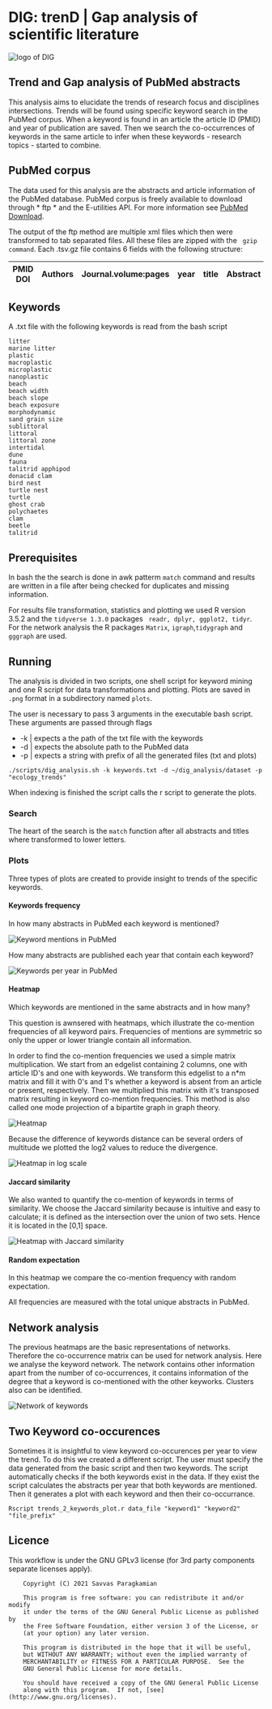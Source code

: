 # DIG: trenD | Gap analysis of scientific literature

![logo of DIG](DIG_trends_gaps_analysis.png)

## Trend and Gap analysis of PubMed abstracts

This analysis aims to elucidate the trends of research focus and disciplines intersections. Trends will be found using specific keyword search in the PubMed corpus. When a keyword is found in an article the article ID (PMID) and year of publication are saved. Then we search the co-occurrences of keywords in the same article to infer when these keywords - research topics - started to combine.

## PubMed corpus

The data used for this analysis are the abstracts and article information of the PubMed database. PubMed corpus is freely available to download through * ftp * and the E-utilities API. For more information see [PubMed Download](https://www.nlm.nih.gov/databases/download/pubmed_medline_documentation.html).

The output of the ftp method are multiple xml files which then were transformed to tab separated files. All these files are zipped with the ``` gzip command```. Each .tsv.gz file contains 6 fields with the following structure:

 | PMID DOI |  Authors | Journal.volume:pages  | year  | title | Abstract  |
 | --- | --- | --- | --- | --- | --- |

## Keywords

A .txt file with the following keywords is read from the bash script

```
litter
marine litter
plastic
macroplastic
microplastic
nanoplastic
beach
beach width
beach slope
beach exposure
morphodynamic
sand grain size
sublittoral
littoral
littoral zone
intertidal
dune
fauna
talitrid apphipod
donacid clam
bird nest
turtle nest
turtle
ghost crab
polychaetes
clam
beetle
talitrid
```

## Prerequisites

In bash the the search is done in awk patterm ```match``` command and results are written in a file after being checked for duplicates and missing information.

For results file transformation, statistics and plotting we used R version 3.5.2 and the ``` tidyverse 1.3.0 ``` packages ``` readr, dplyr, ggplot2, tidyr```. For the network analysis the R packages ```Matrix```, ```igraph```,```tidygraph``` and ```gggraph``` are used.

## Running

The analysis is divided in two scripts, one shell script for keyword mining and one R script for data transformations and plotting. Plots are saved in ```.png``` format in a subdirectory named ``` plots ```.

The user is necessary to pass 3 arguments in the executable bash script. These arguments are passed through flags

* -k |  expects a the path of the txt file with the keywords
* -d |  expects the absolute path to the PubMed data
* -p |  expects a string with prefix of all the generated files (txt and plots)


```
./scripts/dig_analysis.sh -k keywords.txt -d ~/dig_analysis/dataset -p "ecology_trends"

```

When indexing is finished the script calls the r script to generate the plots.

### Search

The heart of the search is the ```match``` function after all abstracts and titles where transformed to lower letters.

### Plots

Three types of plots are created to provide insight to trends of the specific keywords.

#### Keywords frequency

In how many abstracts in PubMed each keyword is mentioned?

![Keyword mentions in PubMed](demo/key_freq.png)

How many abstracts are published each year that contain each keyword?

![Keywords per year in PubMed](demo/key_time_heatmap.png)

#### Heatmap

Which keywords are mentioned in the same abstracts and in how many?

This question is awnsered with heatmaps, which illustrate the co-mention frequencies of all keyword pairs. Frequencies of mentions are symmetric so only the upper or lower triangle contain all information.

In order to find the co-mention frequencies we used a simple matrix multiplication. We start from an edgelist containing 2 columns, one with article ID's and one with keywords. We transform this edgelist to a n*m matrix and fill it with 0's and 1's whether a keyword is absent from an article or present, respectively. Then we multiplied this matrix with it's transposed matrix resulting in keyword co-mention frequencies. This method is also called one mode projection of a bipartite graph in graph theory.


![Heatmap](demo/heatmap.png)

Because the difference of keywords distance can be several orders of multitude we plotted the log2 values to reduce the divergence.

![Heatmap in log scale](demo/heatmap_log.png)


#### Jaccard similarity

We also wanted to quantify the co-mention of keywords in terms of similarity. We choose the Jaccard similarity because is intuitive and easy to calculate; it is defined as the intersection over the union of two sets. Hence it is located in the [0,1] space.

![Heatmap with Jaccard similarity](demo/heatmap_jaccard.png)

#### Random expectation 

In this heatmap we compare the co-mention frequency with random expectation.

All frequencies are measured with the total unique abstracts in PubMed.

## Network analysis

The previous heatmaps are the basic representations of networks. Therefore the co-occurrence matrix can be used for network analysis. Here we analyse the keyword network. The network contains other information apart from the number of co-occurrences, it contains information of the degree that a keyword is co-mentioned with the other keyworks. Clusters also can be identified. 

![Network of keywords](demo/net.png)

## Two Keyword co-occurences

Sometimes it is insightful to view keyword co-occurences per year to view the trend. To do this we created a different script. The user must specify the data generated from the basic script and then two keywords. The script automatically checks if the both keywords exist in the data. If they exist the script calculates the abstracts per year that both keywords are mentioned. Then it generates a plot with each keyword and then their co-occurrance.

```
Rscript trends_2_keywords_plot.r data_file "keyword1" "keyword2" "file_prefix"

```
## Licence

This workflow is under the GNU GPLv3 license (for 3rd party components separate licenses apply).

```
    Copyright (C) 2021 Savvas Paragkamian

    This program is free software: you can redistribute it and/or modify
    it under the terms of the GNU General Public License as published by
    the Free Software Foundation, either version 3 of the License, or
    (at your option) any later version.

    This program is distributed in the hope that it will be useful,
    but WITHOUT ANY WARRANTY; without even the implied warranty of
    MERCHANTABILITY or FITNESS FOR A PARTICULAR PURPOSE.  See the
    GNU General Public License for more details.

    You should have received a copy of the GNU General Public License
    along with this program.  If not, [see](http://www.gnu.org/licenses).
```

